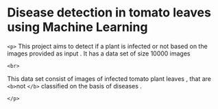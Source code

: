 <h1>Disease detection in tomato leaves using Machine Learning</h1>

 `<p>` This project aims to detect if a plant is infected or not based on the images provided as input . It has a data set of size 10000 images

`<br>`

This data set consist of images of infected tomato plant leaves , that are `<b>`not `</b>`  classified on the basis of diseases .

  `</p>`
